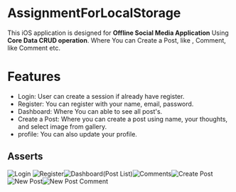 # AssignmentForLocalStorage

This iOS application is designed for **Offline Social Media Application** Using **Core Data CRUD operation**.  Where You can Create a Post, like , Comment, like Comment etc.
# **Features**

 - Login: User can create a session if already have register.
 - Register: You can register with your name, email, password.
 - Dashboard: Where You can able to see all post's.
 - Create a Post: Where you can create a post using name, your thoughts, and select image from gallery.
 - profile: You can also update your profile.
## Asserts 

![Login ](https://github.com/Harsh171095/AssignmentForLocalStorage/blob/main/Assets/ass_01.png)     ![Register ](https://github.com/Harsh171095/AssignmentForLocalStorage/blob/main/Assets/ass_02.png)![Dashboard(Post List)](https://github.com/Harsh171095/AssignmentForLocalStorage/blob/main/Assets/ass_03.png)![Comments](https://github.com/Harsh171095/AssignmentForLocalStorage/blob/main/Assets/ass_04.png)![Create Post](https://github.com/Harsh171095/AssignmentForLocalStorage/blob/main/Assets/ass_05.png)![New Post](https://github.com/Harsh171095/AssignmentForLocalStorage/blob/main/Assets/ass_06.png)![New Post Comment](https://github.com/Harsh171095/AssignmentForLocalStorage/blob/main/Assets/ass_07.png)
